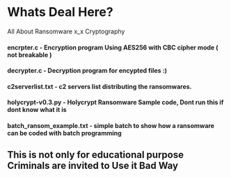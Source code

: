 # Whats Deal Here?
All About Ransomware x_x Cryptography

<h4> encrpter.c - Encryption program Using AES256 with CBC cipher mode ( not breakable ) </h4>
<h4> decrypter.c - Decryption program for encypted files :) </h4>
<h4> c2serverlist.txt	- c2 servers list distributing the ransomwares.</h4>
<h4> holycrypt-v0.3.py - Holycrypt Ransomware Sample code, Dont run this if dont know what it is</h4>
<h4> batch_ransom_example.txt	- simple batch to show how a ransomware can be coded with batch programming</h4>


<h2> This is not only for educational purpose Criminals are invited to Use it Bad Way </h2>
